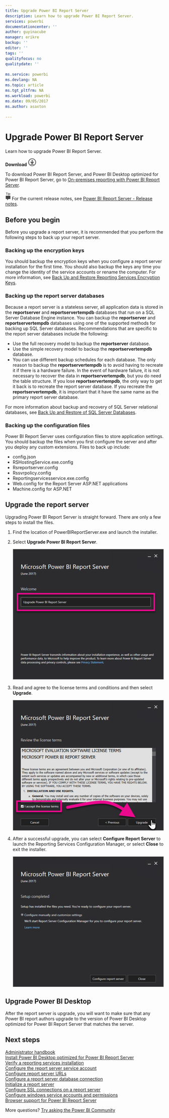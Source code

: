 ```yaml
---
title: Upgrade Power BI Report Server
description: Learn how to upgrade Power BI Report Server.
services: powerbi
documentationcenter: ''
author: guyinacube
manager: erikre
backup: ''
editor: ''
tags: ''
qualityfocus: no
qualitydate: ''

ms.service: powerbi
ms.devlang: NA
ms.topic: article
ms.tgt_pltfrm: NA
ms.workload: powerbi
ms.date: 09/05/2017
ms.author: asaxton

---
```

# Upgrade Power BI Report Server
Learn how to upgrade Power BI Report Server.

 **Download** ![download](media/upgrade/download.png "download")

To download Power BI Report Server, and Power BI Desktop optimized for Power BI Report Server, go to [On-premises reporting with Power BI Report Server](https://powerbi.microsoft.com/report-server/).

![tip](media/upgrade/fyi-tip.png "tip") For the current release notes, see [Power BI Report Server - Release notes](release-notes.md).

## Before you begin
Before you upgrade a report server, it is recommended that you perform the following steps to back up your report server.

### Backing up the encryption keys
You should backup the encryption keys when you configure a report server installation for the first time. You should also backup the keys any time you change the identity of the service accounts or rename the computer. For more information, see [Back Up and Restore Reporting Services Encryption Keys](https://docs.microsoft.com/sql/reporting-services/install-windows/ssrs-encryption-keys-back-up-and-restore-encryption-keys).

### Backing up the report server databases
Because a report server is a stateless server, all application data is stored in the **reportserver** and **reportservertempdb** databases that run on a SQL Server Database Engine instance. You can backup the **reportserver** and **reportservertempdb** databases using one of the supported methods for backing up SQL Server databases. Recommendations that are specific to the report server databases include the following:

* Use the full recovery model to backup the **reportserver** database.
* Use the simple recovery model to backup the **reportservertempdb** database.
* You can use different backup schedules for each database. The only reason to backup the **reportservertempdb** is to avoid having to recreate it if there is a hardware failure. In the event of hardware failure, it is not necessary to recover the data in **reportservertempdb**, but you do need the table structure. If you lose **reportservertempdb**, the only way to get it back is to recreate the report server database. If you recreate the **reportservertempdb**, it is important that it have the same name as the primary report server database.

For more information about backup and recovery of SQL Server relational databases, see [Back Up and Restore of SQL Server Databases](https://docs.microsoft.com/sql/relational-databases/backup-restore/back-up-and-restore-of-sql-server-databases).

### Backing up the configuration files
Power BI Report Server uses configuration files to store application settings. You should backup the files when you first configure the server and after you deploy any custom extensions. Files to back up include:

* config.json
* RSHostingService.exe.config
* Rsreportserver.config
* Rssvrpolicy.config
* Reportingservicesservice.exe.config
* Web.config for the Report Server ASP.NET applications
* Machine.config for ASP.NET

## Upgrade the report server
Upgrading Power BI Report Server is straight forward. There are only a few steps to install the files.

1. Find the location of PowerBIReportServer.exe and launch the installer.
2. Select **Upgrade Power BI Report Server**.
   
    ![](media/upgrade/reportserver-upgrade1.png "Upgrade Power BI Report Server")
3. Read and agree to the license terms and conditions and then select **Upgrade**.
   
    ![](media/upgrade/reportserver-upgrade-eula.png "License agreement")
4. After a successful upgrade, you can select **Configure Report Server** to launch the Reporting Services Configuration Manager, or select **Close** to exit the installer.
   
    ![](media/upgrade/reportserver-upgrade-configure.png)

## Upgrade Power BI Desktop
After the report server is upgrade, you will want to make sure that any Power BI report authors upgrade to the version of Power BI Desktop optimized for Power BI Report Server that matches the server.

## Next steps
[Administrator handbook](admin-handbook-overview.md)  
[Install Power BI Desktop optimized for Power BI Report Server](install-powerbi-desktop.md)  
[Verify a reporting services installation](https://docs.microsoft.com/sql/reporting-services/install-windows/verify-a-reporting-services-installation)  
[Configure the report server service account](https://docs.microsoft.com/sql/reporting-services/install-windows/configure-the-report-server-service-account-ssrs-configuration-manager)  
[Configure report server URLs](https://docs.microsoft.com/sql/reporting-services/install-windows/configure-report-server-urls-ssrs-configuration-manager)  
[Configure a report server database connection](https://docs.microsoft.com/sql/reporting-services/install-windows/configure-a-report-server-database-connection-ssrs-configuration-manager)  
[Initialize a report server](https://docs.microsoft.com/sql/reporting-services/install-windows/ssrs-encryption-keys-initialize-a-report-server)  
[Configure SSL connections on a report server](https://docs.microsoft.com/sql/reporting-services/security/configure-ssl-connections-on-a-native-mode-report-server)  
[Configure windows service accounts and permissions](https://docs.microsoft.com/sql/database-engine/configure-windows/configure-windows-service-accounts-and-permissions)  
[Browser support for Power BI Report Server](browser-support.md)

More questions? [Try asking the Power BI Community](https://community.powerbi.com/)

